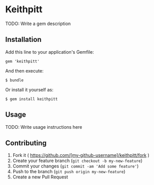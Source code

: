 # Keithpitt

TODO: Write a gem description

## Installation

Add this line to your application's Gemfile:

    gem 'keithpitt'

And then execute:

    $ bundle

Or install it yourself as:

    $ gem install keithpitt

## Usage

TODO: Write usage instructions here

## Contributing

1. Fork it ( https://github.com/[my-github-username]/keithpitt/fork )
2. Create your feature branch (`git checkout -b my-new-feature`)
3. Commit your changes (`git commit -am 'Add some feature'`)
4. Push to the branch (`git push origin my-new-feature`)
5. Create a new Pull Request
